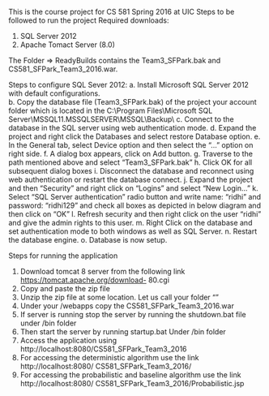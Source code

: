 This is the course project for CS 581 Spring 2016 at UIC
Steps to be followed to run the project
Required downloads:
1. SQL Server 2012
2. Apache Tomact Server (8.0)

The Folder => ReadyBuilds contains the Team3_SFPark.bak and CS581_SFPark_Team3_2016.war.

Steps to configure SQL Sever 2012:
a.	Install Microsoft SQL Server 2012 with default configurations.  
b. Copy the database file (Team3_SFPark.bak) of the project your account folder which is located in the C:\Program Files\Microsoft SQL Server\MSSQL11.MSSQLSERVER\MSSQL\Backup\ 
c.	Connect to the database in the SQL server using web authentication mode. 
d.	Expand the project and right click the Databases and select restore Database option. 
e.	In the General tab, select Device option and then select the “…” option on right side.
f.	A dialog box appears, click on Add button. 
g.	Traverse to the path mentioned above and select “Team3_SFPark.bak” 
h.	Click OK for all subsequent dialog boxes 
i.	Disconnect the database and reconnect using web authentication or restart the database connect. 
j.	Expand the project and then “Security” and right click on “Logins” and select “New Login…”
k.	Select “SQL Server authentication” radio button and write name: “ridhi” and password: “ridhi129” and check all boxes as depicted in below diagram and then click on “OK”
l.	Refresh security and then right click on the user “ridhi” and give the admin rights to this user. 
m.	Right Click on the database and set authentication mode to both windows as well as SQL Server. 
n.	Restart the database engine.
o.	Database is now setup.

Steps for running the application

1.	Download tomcat 8 server from the following link  https://tomcat.apache.org/download- 80.cgi 
2.	Copy and paste the zip file 
3.	Unzip the zip file at some location. Let us call your folder “<tomcat8>” 
4.	Under your <tomcat8>/webapps copy the CS581_SFPark_Team3_2016.war 
5.	If server is running stop the server by running the shutdown.bat file under <tomcat8>/bin folder 
6.	Then start the server by running startup.bat Under <tomcat8>/bin folder 
7.	Access the application using http://localhost:8080/CS581_SFPark_Team3_2016	
8.	For accessing the deterministic algorithm use the link http://localhost:8080/ CS581_SFPark_Team3_2016/ 
9.	For accessing the probabilistic and baseline algorithm use the link http://localhost:8080/ CS581_SFPark_Team3_2016/Probabilistic.jsp



